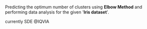 Predicting the optimum number of clusters using **Elbow Method**
and performing data analysis for the given '**Iris dataset**'.

currently SDE @IQVIA
